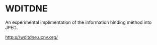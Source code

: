 # WDITDNE
An experimental implimentation of the information hinding method into JPEG.

[http:s//wditdne.ucnv.org/](https://wditdne.ucnv.org/)
